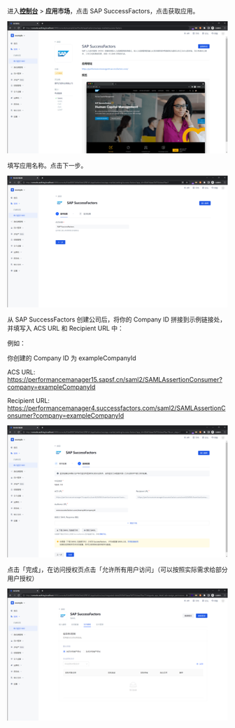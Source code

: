 <IntegrationDetailCard :title="`在 ${$localeConfig.brandName} 中创建应用`">

进入[**控制台**](https://console.genauth.ai) > **应用市场**，点击 SAP SuccessFactors，点击获取应用。

<img src="../../images/integration/successfactors/1-1.png" class="md-img-padding" />

填写应用名称。点击下一步。

<img src="../../images/integration/successfactors/1-2.png" class="md-img-padding" />

从 SAP SuccessFactors 创建公司后，将你的 Company ID 拼接到示例链接处，并填写入 ACS URL 和 Recipient URL 中：

例如：

你创建的 Company ID 为 exampleCompanyId

ACS URL: https://performancemanager15.sapsf.cn/saml2/SAMLAssertionConsumer?company=exampleCompanyId

Recipient URL: https://performancemanager4.successfactors.com/saml2/SAMLAssertionConsumer?company=exampleCompanyId

<img src="../../images/integration/successfactors/1-3.png" class="md-img-padding" />

点击「完成」，在访问授权页点击「允许所有用户访问」（可以按照实际需求给部分用户授权）

<img src="../../images/integration/successfactors/1-4.png" class="md-img-padding" />

</IntegrationDetailCard>
